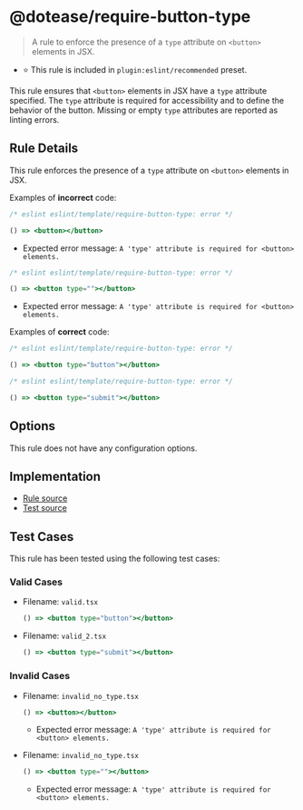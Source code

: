 # @dotease/require-button-type

> A rule to enforce the presence of a `type` attribute on `<button>` elements in JSX.

- ⭐️ This rule is included in `plugin:eslint/recommended` preset.

This rule ensures that `<button>` elements in JSX have a `type` attribute specified. The `type` attribute is required for accessibility and to define the behavior of the button. Missing or empty `type` attributes are reported as linting errors.

## Rule Details

This rule enforces the presence of a `type` attribute on `<button>` elements in JSX.

Examples of **incorrect** code:

```jsx
/* eslint eslint/template/require-button-type: error */

() => <button></button>
```
- Expected error message: `A 'type' attribute is required for <button> elements.`

```jsx
/* eslint eslint/template/require-button-type: error */

() => <button type=""></button>
```
- Expected error message: `A 'type' attribute is required for <button> elements.`

Examples of **correct** code:

```jsx
/* eslint eslint/template/require-button-type: error */

() => <button type="button"></button>
```

```jsx
/* eslint eslint/template/require-button-type: error */

() => <button type="submit"></button>
```

## Options

This rule does not have any configuration options.

## Implementation

- [Rule source](../../src/rules/require-button-type.ts)
- [Test source](../../tests/rules/require-button-type.ts)

## Test Cases

This rule has been tested using the following test cases:

### Valid Cases

- Filename: `valid.tsx`
  ```jsx
  () => <button type="button"></button>
  ```

- Filename: `valid_2.tsx`
  ```jsx
  () => <button type="submit"></button>
  ```

### Invalid Cases

- Filename: `invalid_no_type.tsx`
  ```jsx
  () => <button></button>
  ```
    - Expected error message: `A 'type' attribute is required for <button> elements.`

- Filename: `invalid_no_type.tsx`
  ```jsx
  () => <button type=""></button>
  ```
    - Expected error message: `A 'type' attribute is required for <button> elements.`